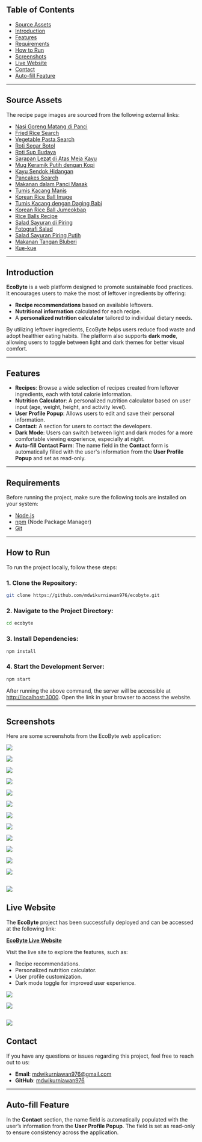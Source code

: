 ## **Table of Contents**
- [Source Assets](#source-assets)
- [Introduction](#introduction)
- [Features](#features)
- [Requirements](#requirements)
- [How to Run](#how-to-run)
- [Screenshots](#screenshots)
- [Live Website](#live-website)
- [Contact](#contact)
- [Auto-fill Feature](#auto-fill-feature)

---

## **Source Assets**
The recipe page images are sourced from the following external links:

- [Nasi Goreng Matang di Panci](https://www.pexels.com/id-id/foto/nasi-goreng-matang-di-panci-6937455/)
- [Fried Rice Search](https://www.pexels.com/id-id/pencarian/fried%20rice/)
- [Vegetable Pasta Search](https://www.pexels.com/id-id/pencarian/Vegetable%20Pasta/)
- [Roti Segar Botol](https://www.pexels.com/id-id/foto/roti-segar-botol-pandangan-atas-8601410/)
- [Roti Sup Budaya](https://www.pexels.com/id-id/foto/roti-sup-budaya-kultur-8601386/)
- [Sarapan Lezat di Atas Meja Kayu](https://www.pexels.com/id-id/foto/sarapan-lezat-disajikan-di-atas-meja-kayu-5591699/)
- [Mug Keramik Putih dengan Kopi](https://www.pexels.com/id-id/foto/orang-memegang-mug-keramik-putih-dengan-kopi-5720780/)
- [Kayu Sendok Hidangan](https://www.pexels.com/id-id/foto/kayu-sendok-hidangan-meja-4099238/)
- [Pancakes Search](https://www.pexels.com/id-id/pencarian/Pancakes/)
- [Makanan dalam Panci Masak](https://www.pexels.com/id-id/foto/makanan-dimasak-dalam-panci-masak-black-metal-878014/)
- [Tumis Kacang Manis](https://www.pexels.com/id-id/foto/tumis-kacang-manis-3298693/)
- [Korean Rice Ball Image](https://www.google.com/url?sa=i&url=https%3A%2F%2Fcookpad.com%2Fid%2Fresep%2F212798-korean-rice-ball)
- [Tumis Kacang dengan Daging Babi](https://www.pexels.com/id-id/foto/tumis-kacang-dengan-daging-babi-724298/)
- [Korean Rice Ball Jumeokbap](https://www.google.com/url?sa=i&url=https%3A%2F%2Fyejiskitchenstories.com%2Fkorean-rice-balls-jumeokbap%2F)
- [Rice Balls Recipe](https://www.google.com/url?sa=i&url=https%3A%2F%2Fcookwithamber.com%2Frice-balls%2F)
- [Salad Sayuran di Piring](https://www.pexels.com/id-id/foto/salad-sayuran-di-piring-1059905/)
- [Fotografi Salad](https://www.pexels.com/id-id/foto/fotografi-salad-dari-dekat-806361/)
- [Salad Sayuran Piring Putih](https://www.pexels.com/id-id/foto/salad-sayuran-di-piring-keramik-putih-1211887/)
- [Makanan Tangan Bluberi](https://www.pexels.com/id-id/foto/makanan-tangan-bluberi-pencuci-mulut-5702852/)
- [Kue-kue](https://www.pexels.com/id-id/foto/kue-kue-47812/)

---

## **Introduction**
**EcoByte** is a web platform designed to promote sustainable food practices. It encourages users to make the most of leftover ingredients by offering:
- **Recipe recommendations** based on available leftovers.
- **Nutritional information** calculated for each recipe.
- A **personalized nutrition calculator** tailored to individual dietary needs.

By utilizing leftover ingredients, EcoByte helps users reduce food waste and adopt healthier eating habits. The platform also supports **dark mode**, allowing users to toggle between light and dark themes for better visual comfort.

---

## **Features**
- **Recipes**: Browse a wide selection of recipes created from leftover ingredients, each with total calorie information.
- **Nutrition Calculator**: A personalized nutrition calculator based on user input (age, weight, height, and activity level).
- **User Profile Popup**: Allows users to edit and save their personal information.
- **Contact**: A section for users to contact the developers.
- **Dark Mode**: Users can switch between light and dark modes for a more comfortable viewing experience, especially at night.
- **Auto-fill Contact Form**: The name field in the **Contact** form is automatically filled with the user's information from the **User Profile Popup** and set as read-only.

---

## **Requirements**
Before running the project, make sure the following tools are installed on your system:
- [Node.js](https://nodejs.org/)
- [npm](https://www.npmjs.com/) (Node Package Manager)
- [Git](https://git-scm.com/)

---

## **How to Run**
To run the project locally, follow these steps:

### 1. Clone the Repository:
```bash
git clone https://github.com/mdwikurniawan976/ecobyte.git
```

### 2. Navigate to the Project Directory:
```bash
cd ecobyte
```

### 3. Install Dependencies:
```bash
npm install
```

### 4. Start the Development Server:
```bash
npm start
```
After running the above command, the server will be accessible at [http://localhost:3000](http://localhost:3000). Open the link in your browser to access the website.

---

## **Screenshots**
Here are some screenshots from the EcoByte web application:


![](https://github.com/mdwikurniawan976/screenshots/blob/b546500f277ba69fc3401b091c7ddbb39b53c4c2/Screenshot%202024-09-28%20195201.png)

![](https://github.com/mdwikurniawan976/screenshots/blob/main/Screenshot%202024-09-28%20212306.png)

![](https://github.com/mdwikurniawan976/screenshots/blob/b546500f277ba69fc3401b091c7ddbb39b53c4c2/Screenshot%202024-09-28%20195217.png)

![](https://github.com/mdwikurniawan976/screenshots/blob/main/Screenshot%202024-09-28%20195238.png)

![](https://github.com/mdwikurniawan976/screenshots/blob/main/Screenshot%202024-09-28%20195251.png)

![](https://github.com/mdwikurniawan976/screenshots/blob/main/Screenshot%202024-09-28%20195309.png)

![](https://github.com/mdwikurniawan976/screenshots/blob/main/Screenshot%202024-09-28%20195328.png)

![](https://github.com/mdwikurniawan976/screenshots/blob/main/Screenshot%202024-09-28%20195350.png)

![](https://github.com/mdwikurniawan976/screenshots/blob/main/Screenshot%202024-09-28%20195407.png)

![](https://github.com/mdwikurniawan976/screenshots/blob/main/Screenshot%202024-09-28%20195426.png)

![](https://github.com/mdwikurniawan976/screenshots/blob/main/Screenshot%202024-09-28%20195500.png)

![](https://github.com/mdwikurniawan976/screenshots/blob/main/Screenshot%202024-09-29%20173104.png)

![](https://github.com/mdwikurniawan976/screenshots/blob/main/Screenshot%202024-09-29%20173315.png)
---


## **Live Website**
The **EcoByte** project has been successfully deployed and can be accessed at the following link:

[**EcoByte Live Website**](https://ecobyte-lyart.vercel.app/)

Visit the live site to explore the features, such as:
- Recipe recommendations.
- Personalized nutrition calculator.
- User profile customization.
- Dark mode toggle for improved user experience.


![](https://github.com/mdwikurniawan976/screenshots/blob/main/Screenshot%202024-09-29%20072759.png)

![](https://github.com/mdwikurniawan976/screenshots/blob/main/Screenshot%202024-09-29%20072849.png)

![](https://github.com/mdwikurniawan976/screenshots/blob/main/Screenshot%202024-09-29%20072902.png)
---

## **Contact**
If you have any questions or issues regarding this project, feel free to reach out to us:

- **Email**: mdwikurniawan976@gmail.com
- **GitHub**: [mdwikurniawan976](https://github.com/mdwikurniawan976)

---

## **Auto-fill Feature**
In the **Contact** section, the name field is automatically populated with the user’s information from the **User Profile Popup**. The field is set as read-only to ensure consistency across the application.

